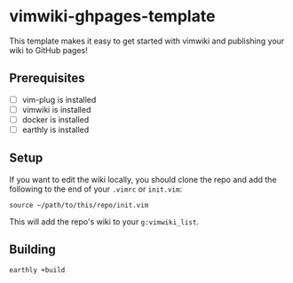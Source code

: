 # vimwiki-ghpages-template

This template makes it easy to get started with vimwiki and publishing your wiki to GitHub pages!

## Prerequisites

- [ ] vim-plug is installed
- [ ] vimwiki is installed
- [ ] docker is installed
- [ ] earthly is installed

## Setup

If you want to edit the wiki locally, you should clone the repo and add the following to the end of your `.vimrc` or `init.vim`:

```vim
source ~/path/to/this/repo/init.vim
```

This will add the repo's wiki to your `g:vimwiki_list`.

## Building

```sh
earthly +build
```

